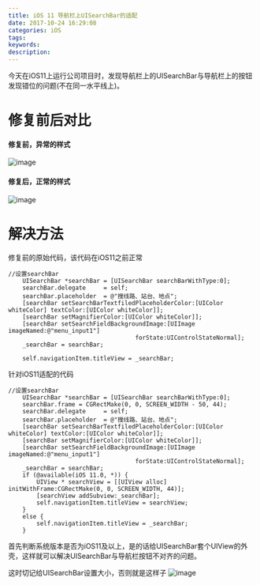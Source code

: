 ```yaml
---
title: iOS 11 导航栏上UISearchBar的适配
date: 2017-10-24 16:29:08
categories: iOS
tags:
keywords:
description:
---
```

今天在iOS11上运行公司项目时，发现导航栏上的UISearchBar与导航栏上的按钮发现错位的问题(不在同一水平线上)。

# 修复前后对比
#### 修复前，异常的样式 
![image](http://ojgg6fpio.bkt.clouddn.com/iOS%2011%20%E5%AF%BC%E8%88%AA%E6%A0%8F%E4%B8%8AUISearchBar%E7%9A%84%E9%80%82%E9%85%8D2)  
<!-- more -->
#### 修复后，正常的样式
![image](http://ojgg6fpio.bkt.clouddn.com/iOS%2011%20%E5%AF%BC%E8%88%AA%E6%A0%8F%E4%B8%8AUISearchBar%E7%9A%84%E9%80%82%E9%85%8D1)  

# 解决方法

修复前的原始代码，该代码在iOS11之前正常
```
//设置searchBar
    UISearchBar *searchBar = [UISearchBar searchBarWithType:0];
    searchBar.delegate     = self;
    searchBar.placeholder  = @"搜线路、站台、地点";
    [searchBar setSearchBarTextfiledPlaceholderColor:[UIColor whiteColor] textColor:[UIColor whiteColor]];
    [searchBar setMagnifierColor:[UIColor whiteColor]];
    [searchBar setSearchFieldBackgroundImage:[UIImage imageNamed:@"menu_input1"]
                                    forState:UIControlStateNormal];
    _searchBar = searchBar;

    self.navigationItem.titleView = _searchBar;

```

针对iOS11适配的代码

```
//设置searchBar
    UISearchBar *searchBar = [UISearchBar searchBarWithType:0];
    searchBar.frame = CGRectMake(0, 0, SCREEN_WIDTH - 50, 44);
    searchBar.delegate     = self;
    searchBar.placeholder  = @"搜线路、站台、地点";
    [searchBar setSearchBarTextfiledPlaceholderColor:[UIColor whiteColor] textColor:[UIColor whiteColor]];
    [searchBar setMagnifierColor:[UIColor whiteColor]];
    [searchBar setSearchFieldBackgroundImage:[UIImage imageNamed:@"menu_input1"]
                                    forState:UIControlStateNormal];
    _searchBar = searchBar;
    if (@available(iOS 11.0, *)) {
        UIView * searchView = [[UIView alloc] initWithFrame:CGRectMake(0, 0, SCREEN_WIDTH, 44)];
        [searchView addSubview:_searchBar];
        self.navigationItem.titleView = searchView;
    }
    else {
        self.navigationItem.titleView = _searchBar;
    }
```
首先判断系统版本是否为iOS11及以上，是的话给UISearchBar套个UIView的外壳，这样就可以解决UISearchBar与导航栏按钮不对齐的问题。  

这时切记给UISearchBar设置大小，否则就是这样子
![image](http://ojgg6fpio.bkt.clouddn.com/iOS%2011%20%E5%AF%BC%E8%88%AA%E6%A0%8F%E4%B8%8AUISearchBar%E7%9A%84%E9%80%82%E9%85%8D3)

